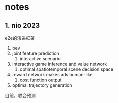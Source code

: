 # notes
## 1. nio 2023
e2e的演进框架
1. bev
2. joint feature prediction
   1. interactive scenario 
3. interactive game inference and value network
   1. optimal spatiotemporal scene decision space
4. reward network makes ads human-like
   1. cost function output
5. optimal trajectory generation

目前，联合预测
